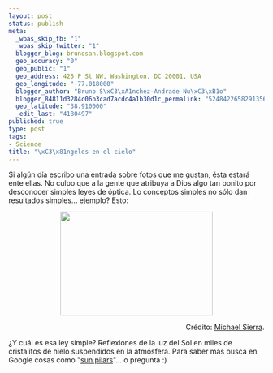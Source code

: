 ```yaml
--- 
layout: post
status: publish
meta: 
  _wpas_skip_fb: "1"
  _wpas_skip_twitter: "1"
  blogger_blog: brunosan.blogspot.com
  geo_accuracy: "0"
  geo_public: "1"
  geo_address: 425 P St NW, Washington, DC 20001, USA
  geo_longitude: "-77.018000"
  blogger_author: "Bruno S\xC3\xA1nchez-Andrade Nu\xC3\xB1o"
  blogger_84811d3284c06b3cad7acdc4a1b30d1c_permalink: "5248422658291356330"
  geo_latitude: "38.910000"
  _edit_last: "4180497"
published: true
type: post
tags: 
- Science
title: "\xC3\x81ngeles en el cielo"
---
```

Si algún día escribo una entrada sobre fotos que me gustan, ésta estará ente ellas.
No culpo que a la gente que atribuya a Dios algo tan bonito por desconocer simples leyes de óptica.
Lo conceptos simples no sólo dan resultados simples... ejemplo? Esto:
<p style="text-align:center;"><a href="http://nasonurb.files.wordpress.com/2008/12/columna_solar_sierra.jpg"><img class="aligncenter" src="http://nasonurb.files.wordpress.com/2008/12/columna_solar_sierra.jpg?w=300" border="0" alt="" width="300" height="205" /></a></p>
<p style="text-align:right;">Crédito: <a href="http://www.atoptics.co.uk/halo/pilpic19.htm">Michael Sierra</a>.</p>
¿Y cuál es esa ley simple? Reflexiones de la luz del Sol en miles de cristalitos de hielo suspendidos en la atmósfera. Para saber más busca en Google cosas como "<a href="http://en.wikipedia.org/wiki/Light_pillar">sun pilars</a>"... o pregunta :)
